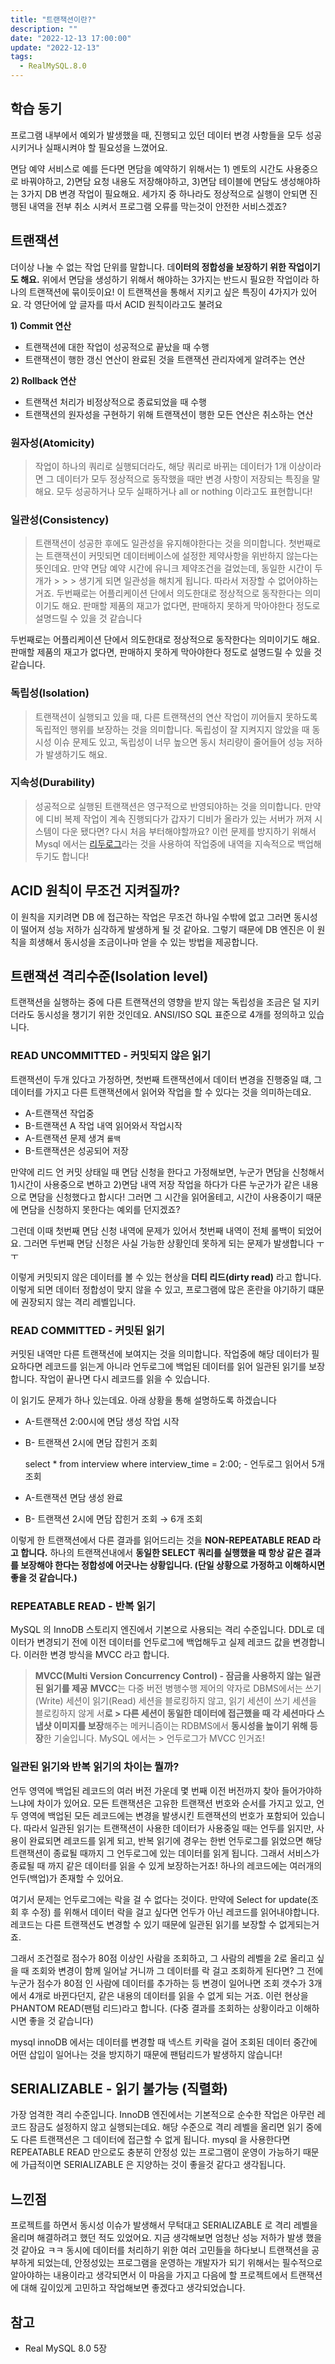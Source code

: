 ```yaml
---
title: "트랜잭션이란?"
description: ""
date: "2022-12-13 17:00:00"
update: "2022-12-13"
tags:
  - RealMySQL.8.0
---
```



## 학습 동기

프로그램 내부에서 예외가 발생했을 때, 진행되고 있던 데이터 변경 사항들을 모두 성공시키거나 실패시켜야 할 필요성을 느꼈어요. 

면담 예약 서비스로 예를 든다면  면담을 예약하기 위해서는 1) 멘토의 시간도 사용중으로 바꿔야하고, 2)면담 요청 내용도 저장해야하고, 3)면담 테이블에 면담도 생성해야하는 3가지 DB 변경 작업이 필요해요. 세가지 중 하나라도 정상적으로 실행이 안되면 진행된 내역을 전부 취소 시켜서 프로그램 오류를 막는것이 안전한 서비스겠죠? 

## 트랜잭션

더이상 나눌 수 없는 작업 단위를 말합니다. 데**이터의 정합성을 보장하기 위한 작업이기도 해요.**  위에서 면담을 생성하기 위해서 해야하는 3가지는 반드시 필요한 작업이라 하나의 트랜잭션에 묶이듯이요!  이 트랜잭션을 통해서 지키고 싶은 특징이 4가지가 있어요.  각 영단어에 앞 글자를 따서 ACID 원칙이라고도 불려요

**1) Commit 연산**

- 트랜잭션에 대한 작업이 성공적으로 끝났을 때 수행
- 트랜잭션이 행한 갱신 연산이 완료된 것을 트랜잭션 관리자에게 알려주는 연산

**2) Rollback 연산**

- 트랜잭션 처리가 비정상적으로 종료되었을 때 수행
- 트랜잭션의 원자성을 구현하기 위해 트랜잭션이 행한 모든 연산은 취소하는 연산

### 원자성(****Atomicity)****

> 작업이 하나의 쿼리로 실행되더라도, 해당 쿼리로 바뀌는 데이터가 1개 이상이라면 그 데이터가 모두 정상적으로 동작했을 때만 변경 사항이 저장되는 특징을 말해요. 모두 성공하거나 모두 실패하거나 all or nothing 이라고도 표현합니다!
> 

### 일관성(Consistency)

> 트랜잭션이 성공한 후에도 일관성을 유지해야한다는 것을 의미합니다.
> 첫번째로는 트랜잭션이 커밋되면 데이터베이스에 설정한 제약사항을 위반하지 않는다는 뜻인데요. 만약 면담 예약 시간에 유니크 제약조건을 걸었는데, 동일한 시간이 두개가 > > > 생기게 되면 일관성을 해치게 됩니다. 따라서 저장할 수 없어야하는거죠. 
>  두번째로는 어플리케이션 단에서 의도한대로 정상적으로 동작한다는 의미이기도 해요.  판매할 제품의 재고가 없다면, 판매하지 못하게 막아야한다 정도로 설명드릴 수 있을 것 
> 같습니다


 두번째로는 어플리케이션 단에서 의도한대로 정상적으로 동작한다는 의미이기도 해요.  판매할 제품의 재고가 없다면, 판매하지 못하게 막아야한다 정도로 설명드릴 수 있을 것 같습니다. 

### 독립성(Isolation)

> 트랜잭션이 실행되고 있을 때, 다른 트랜잭션의 연산 작업이 끼어들지 못하도록 독립적인 행위를 보장하는 것을 의미합니다. 독립성이 잘 지켜지지 않았을 때 동시성 이슈 문제도 
> 있고, 독립성이 너무 높으면 동시 처리량이 줄어들어 성능 저하가 발생하기도 해요.

### 지속성(****Durability)****

> 성공적으로 실행된 트랜잭션은 영구적으로 반영되야하는 것을 의미합니다. 만약에 디비 복제 작업이 계속 진행되다가 갑자기 디비가 올라가 있는 서버가 꺼져 시스템이 다운 됐다면? 다시 처음 부터해야할까요? 이런 문제를 방지하기 위해서 Mysql 에서는 [리두로그](https://sudal.site/undo/)라는 것을 사용하여 작업중에 내역을 지속적으로 백업해두기도 합니다!
> 

## ACID 원칙이 무조건 지켜질까?

이 원칙을 지키려면 DB 에 접근하는 작업은 무조건 하나일 수밖에 없고 그러면 동시성이 떨어져 성능 저하가 심각하게 발생하게 될 것 같아요. 그렇기 때문에 DB 엔진은 이 원칙을 희생해서 동시성을 조금이나마 얻을 수 있는 방법을 제공합니다. 

## 트랜잭션 격리수준(Isolation level)

트랜잭션을 실행하는 중에 다른 트랜잭션의 영향을 받지 않는 독립성을 조금은 덜 지키더라도 동시성을 챙기기 위한 것인데요. ANSI/ISO SQL 표준으로 4개를 정의하고 있습니다.

### READ UNCOMMITTED - 커밋되지 않은 읽기

트랜잭션이 두개 있다고 가정하면, 첫번째 트랜잭션에서 데이터 변경을 진행중일 떄, 그 데이터를 가지고 다른 트랜잭션에서 읽어와 작업을 할 수 있다는 것을 의미하는데요. 

- A-트랜잭션 작업중
- B-트랜잭션 A 작업 내역 읽어와서 작업시작
- A-트랜잭션 문제 생겨 `롤백`
- B-트랜잭션은 성공되어 저장

만약에  리드 언 커밋 상태일 때 면담 신청을 한다고 가정해보면, 누군가 면담을 신청해서 1)시간이 사용중으로 변하고 2)면담 내역 저장 작업을 하다가 다른 누군가가 같은 내용으로 면담을 신청했다고 합시다! 그러면 그 시간을 읽어올테고, 시간이 사용중이기 때문에 면담을 신청하지 못한다는 예외를 던지겠죠? 

그런데 이때 첫번째 면담 신청 내역에 문제가 있어서 첫번째 내역이 전체 롤백이 되었어요. 그러면 두번째 면담 신청은 사실 가능한 상황인데 못하게 되는 문제가 발생합니다 ㅜㅜ 

이렇게 커밋되지 않은 데이터를 볼 수 있는 현상을 **더티 리드(dirty read)** 라고 합니다. 이렇게 되면 데이터 정합성이 맞지 않을 수 있고, 프로그램에 많은 혼란을 야기하기 떄문에 권장되지 않는 격리 레벨입니다.

### READ COMMITTED - 커밋된 읽기

커밋된 내역만 다른 트랜잭션에 보여지는 것을 의미합니다.  작업중에 해당 데이터가 필요하다면 레코드를 읽는게 아니라 언두로그에 백업된 데이터를 읽어 일관된 읽기를 보장합니다.  작업이 끝나면 다시 레코드를 읽을 수 있습니다.

이 읽기도 문제가 하나 있는데요.  아래 상황을 통해 설명하도록 하겠습니다

- A-트랜잭션  2:00시에 면담 생성 작업 시작
- B- 트랜잭션 2시에 면담 잡힌거 조회
    
     select * from interview where interview_time = 2:00; - 언두로그 읽어서 5개 조회
    
- A-트랜잭션  면담 생성 완료
- B- 트랜잭션 2시에 면담 잡힌거 조회 → 6개 조회

이렇게 한 트랜잭션에서  다른 결과를 읽어드리는 것을  ****NON-REPEATABLE READ 라고 합니다.****  하나의 트랜잭션내에서 **동일한 SELECT 쿼리를 실행했을 때 항상 같은 결과를 보장해야 한다는 정합성에 어긋나는 상황입니다. (단일 상황으로 가정하고 이해하시면 좋을 것 같습니다.)**

### REPEATABLE READ - 반복 읽기

MySQL 의 InnoDB 스토리지 엔진에서 기본으로 사용되는 격리 수준입니다. DDL로 데이터가 변경되기 전에 이전 데이터를 언두로그에 백업해두고 실제 레코드 값을 변경합니다. 이러한 변경 방식을 MVCC 라고 합니다. 

> **MVCC(Multi Version Concurrency Control) - 잠금을 사용하지 않는 일관된 읽기를 제공**
> **MVCC**는 다중 버전 병행수행 제어의 약자로 DBMS에서는 쓰기(Write) 세션이 읽기(Read) 세션을 블로킹하지 않고, 읽기 세션이 쓰기 세션을 블로킹하지 않게 서**로 > 다른 세션이 동일한 데이터에 접근했을 때 각 세션마다 스냅샷 이미지를 보장**해주는 메커니즘이는 RDBMS에서 **동시성을 높이기 위해 등장**한 기술입니다. MySQL 에서는 > 언두로그가 MVCC 인거죠! 


### 일관된 읽기와 반복 읽기의 차이는 뭘까?

언두 영역에 백업된 레코드의 여러 버전 가운데 몇 번째 이전 버전까지 찾아 들어가야하느냐에 차이가 있어요. 모든 트랜잭션은 고유한 트랜잭션 번호와 순서를 가지고 있고, 언두 영역에 백업된 모든 레코드에는 변경을 발생시킨 트랜잭션의 번호가 포함되어 있습니다.  따라서 일관된 읽기는 트랜잭션이 사용한 데이터가 사용중일 때는 언두를 읽지만, 사용이 완료되면 레코드를 읽게 되고, 반복 읽기에 경우는 한번 언두로그를 읽었으면 해당 트랜잭션이 종료될 때까지 그 언두로그에 있는 데이터를 읽게 됩니다. 그래서 서비스가 종료될 때 까지 같은 데이터를 읽을 수 있게 보장하는거죠! 하나의 레코드에는 여러개의 언두(백업)가 존재할 수 있어요.

여기서 문제는 언두로그에는 락을 걸 수 없다는 것이다. 만약에 Select for update(조회 후 수정) 를 위해서 데이터 락을 걸고 싶다면 언두가 아닌 레코드를 읽어내야합니다. 레코드는 다른 트랜잭션도 변경할 수 있기 때문에 일관된 읽기를 보장할 수 없게되는거죠.

그래서 조건절로 점수가 80점 이상인 사람을 조회하고, 그 사람의 레벨을 2로 올리고 싶을 때 조회와 변경이 함께 일어날 거니까 그 데이터를 락 걸고 조회하게 된다면? 그 전에 누군가 점수가 80점 인 사람에 데이터를 추가하는 등 변경이 일어나면 조회 갯수가 3개에서 4개로 바뀐다던지, 같은 내용의 데이터를 읽을 수 없게 되는 거죠. 이런 현상을 PHANTOM READ(팬텀 리드)라고 합니다. (다중 결과를 조회하는 상황이라고 이해하시면 좋을 것 같습니다)

mysql innoDB 에서는 데이터를 변경할 때 넥스트 키락을 걸어 조회된 데이터 중간에 어떤 삽입이 일어나는 것을 방지하기 때문에 팬텀리드가 발생하지 않습니다! 

## SERIALIZABLE - 읽기 불가능 (직렬화)

가장 엄격한 격리 수준입니다.  InnoDB 엔진에서는 기본적으로 순수한 작업은 아무런 레코드 잠금도 설정하지 않고 실행되는데요. 해당 수준으로 격리 레벨을 올리면 읽기 중에도 다른 트랜잭션은 그 데이터에 접근할 수 없게 됩니다.  mysql 을 사용한다면 REPEATABLE READ 만으로도 충분히 안정성 있는 프로그램이 운영이 가능하기 때문에 가급적이면 SERIALIZABLE 은 지양하는 것이 좋을것 같다고 생각됩니다. 

## 느낀점

프로젝트를 하면서 동시성 이슈가 발생해서 무턱대고 SERIALIZABLE 로 격리 레벨을 올리며 해결하려고 했던 적도 있었어요. 지금 생각해보면 엄청난 성능 저하가 발생 했을 것 같아요 ㅋㅋ 동시에 데이터를 처리하기 위한 여러 고민들을 하다보니 트랜잭션을 공부하게 되었는데, 안정성있는 프로그램을 운영하는 개발자가 되기 위해서는 필수적으로 알아야하는 내용이라고 생각되면서 이 마음을 가지고 다음에 할 프로젝트에서 트랜잭션에 대해 깊이있게 고민하고 작업해보면 좋겠다고 생각되었습니다. 

## 참고

- Real MySQL 8.0  5장